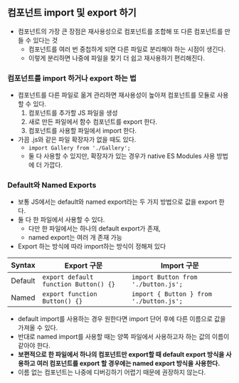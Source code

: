 ## 컴포넌트 import 및 export 하기

- 컴포넌트의 가장 큰 장점은 재사용성으로 컴포넌트를 조합해 또 다른 컴포넌트를 만들 수 있다는 것
    - 컴포넌트를 여러 번 중첩하게 되면 다른 파일로 분리해야 하는 시점이 생긴다.
    - 이렇게 분리하면 나중에 파일을 찾기 더 쉽고 재사용하기 편리해진다.

### 컴포넌트를 import 하거나 export 하는 법

- 컴포넌트를 다른 파일로 옮겨 관리하면 재사용성이 높아져 컴포넌트를 모듈로 사용할 수 있다.
    1. 컴포넌트를 추가할 JS 파일을 생성
    2. 새로 만든 파일에서 함수 컴포넌트를 export 한다.
    3. 컴포넌트를 사용할 파일에서 import 한다.
- 가끔 .js와 같은 파일 확장자가 없을 때도 있다.
    - `import Gallery from './Gallery';`
    - 둘 다 사용할 수 있지만, 확장자가 있는 경우가 native ES Modules 사용 방법에 더 가깝다.

<aside>

### Default와 Named Exports

- 보통 JS에서는 default와 named export라는 두 가지 방법으로 값을 export 한다.
- 둘 다 한 파일에서 사용할 수 있다.
    - 다만 한 파일에서는 하나의 default export가 존재,
    - named export는 여러 개 존재 가능
- Export 하는 방식에 따라 import하는 방식이 정해져 있다

| Syntax | Export 구문 | Import 구문 |
| --- | --- | --- |
| Default | `export default function Button() {}` | `import Button from './button.js';` |
| Named | `export function Button() {}` | `import { Button } from './button.js';` |
- default import를 사용하는 경우 원한다면 import 단어 후에 다른 이름으로 값을 가져올 수 있다.
- 반대로 named import를 사용할 때는 양쪽 파일에서 사용하고자 하는 값의 이름이 같아야 한다.
- **보편적으로 한 파일에서 하나의 컴포넌트만 export할 때 default export 방식을 사용하고 여러 컴포넌트를 export 할 경우에는 named export 방식을 사용한다.**
- 이름 없는 컴포넌트는 나중에 디버깅하기 어렵기 때문에 권장하지 않는다.
</aside>
